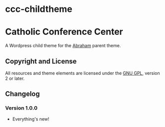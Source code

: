 ccc-childtheme
==============

# Catholic Conference Center

A Wordpress child theme for the [Abraham](https://github.com/m-e-h/abraham) parent theme.

## Copyright and License

All resources and theme elements are licensed under the [GNU GPL](http://www.gnu.org/licenses/old-licenses/gpl-2.0.html), version 2 or later.

## Changelog

### Version 1.0.0

* Everything's new!